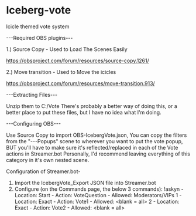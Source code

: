 # Iceberg-vote
Icicle themed vote system

---Required OBS plugins---

1.) Source Copy - Used to Load The Scenes Easily

https://obsproject.com/forum/resources/source-copy.1261/

2.) Move transition - Used to Move the icicles

https://obsproject.com/forum/resources/move-transition.913/

---Extracting Files---

Unzip them to C:/Vote
There's probably a better way of doing this, or a better place to put these files, but I have no idea what I'm doing.

---Configuring OBS---

Use Source Copy to import OBS-IcebergVote.json, You can copy the filters from the "---Popups" scene to wherever you want to put the vote popup, BUT you'll have to make sure it's reflected/replaced in each of the Vote actions in Streamer.bot
Personally, I'd recommend leaving everything of this category in it's own nested scene.

Configuration of Streamer.bot-

1. Import the IcebergVote_Export JSON file into Streamer.bot
2. Configure (on the Commands page, the below 3 commands):
!askyn - Location: Start - Action: VoteQuestion - Allowed: Moderators/VIPs
1 - Location: Exact - Action: Vote1 - Allowed: <blank = all>
2 - Location: Exact - Action: Vote2 - Allowed: <blank = all>
